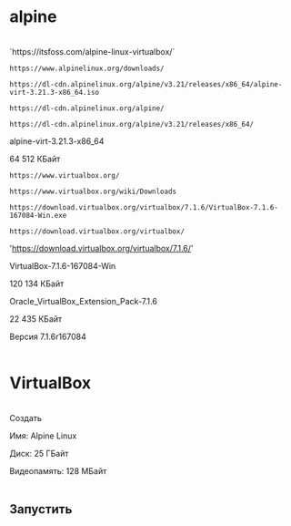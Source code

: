 # alpine
<br>
`https://itsfoss.com/alpine-linux-virtualbox/`

`https://www.alpinelinux.org/downloads/`

`https://dl-cdn.alpinelinux.org/alpine/v3.21/releases/x86_64/alpine-virt-3.21.3-x86_64.iso`

`https://dl-cdn.alpinelinux.org/alpine/`

`https://dl-cdn.alpinelinux.org/alpine/v3.21/releases/x86_64/`

alpine-virt-3.21.3-x86_64

64 512 КБайт

`https://www.virtualbox.org/`

`https://www.virtualbox.org/wiki/Downloads`

`https://download.virtualbox.org/virtualbox/7.1.6/VirtualBox-7.1.6-167084-Win.exe`

`https://download.virtualbox.org/virtualbox/`

'https://download.virtualbox.org/virtualbox/7.1.6/'

VirtualBox-7.1.6-167084-Win

120 134 КБайт

Oracle_VirtualBox_Extension_Pack-7.1.6

22 435 КБайт

Версия 7.1.6r167084<br><br>

# VirtualBox
<br>
Создать

Имя: Alpine Linux

Диск: 25 ГБайт

Видеопамять: 128 МБайт
<br><br>
## Запустить


